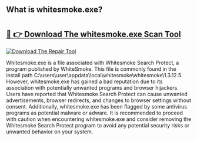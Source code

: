 ## What is whitesmoke.exe? 

# <h2><a href="https://exedetect.com/download.php?whitesmoke.exe">🔗 👉 Download The whitesmoke.exe Scan Tool</a></h2>

[![Download The Repair Tool](https://exedetect.com/download-button.jpg)](https://exedetect.com/download.php?whitesmoke.exe)

Whitesmoke.exe is a file associated with Whitesmoke Search Protect, a program published by WhiteSmoke. This file is commonly found in the install path C:\users\user\appdata\local\whitesmoke\whitesmoke\1.3.12.5. However, whitesmoke.exe has gained a bad reputation due to its association with potentially unwanted programs and browser hijackers. Users have reported that Whitesmoke Search Protect can cause unwanted advertisements, browser redirects, and changes to browser settings without consent. Additionally, whitesmoke.exe has been flagged by some antivirus programs as potential malware or adware. It is recommended to proceed with caution when encountering whitesmoke.exe and consider removing the Whitesmoke Search Protect program to avoid any potential security risks or unwanted behavior on your system.